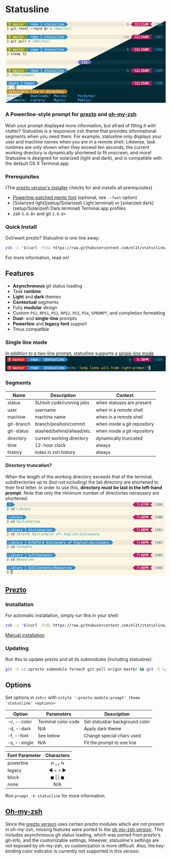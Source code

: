 Statusline
===========

![Preview](images/preview.png)

### A Powerline-style prompt for [prezto](#prezto) and [oh-my-zsh](#oh-my-zsh)
Wish your prompt displayed more information, but afraid of filling it with clutter? Statusline is a responsive zsh theme that provides informational segments when you need them. For example, statusline only displays your user and machine names when you are in a remote shell. Likewise, task runtimes are only shown when they exceed ten seconds, the current working directory is dynamically shortened to fit onscreen, and more! Statusline is designed for solarized (light and dark), and is compatible with the default OS X Terminal.app.

### Prerequisites
(The [prezto version's installer](prezto/) checks for and installs all prerequisites)
- [Powerline-patched menlo font](setup/MenloforPowerline-Regular.otf) (optional, see `--font` option)
- [Solarized light](setup/Solarized\ Light.terminal) or [solarized dark](setup/Solarized\ Dark.terminal) Terminal.app profiles
- zsh `5.0.0+` and git `2.0.0+`

### Quick Install
Got/want prezto? Statusline is one line away:
```zsh
zsh -c "$(curl -fsSL https://raw.githubusercontent.com/el1t/statusline/master/prezto/install)"
```
For more information, read on!

## Features
- **Asynchronous** git status loading
- Task **runtime**
- **Light** and **dark** themes
- **Contextual** segments
- Fully **modular** design
- Custom `PS1`, `RPS1`, `PS2`, `RPS2`, `PS3`, `PS4`, `SPROMPT`, and completion formatting
- **Dual-** and **single-line** prompts
- **Powerline** and **legacy font** support
- Tmux compatible

### Single line mode
In addition to a two-line prompt, statusline supports a [single-line mode](#options)
![Single line](images/single-line.png)

### Segments
| Name       | Description               | Context                      |
| ---------- | ------------------------- | ---------------------------- |
| status     | SU/exit code/running jobs | when statuses are present    |
| user       | username                  | when in a remote shell       |
| machine    | machine name              | when in a remote shell       |
| git-branch | branch/position/commit    | when inside a git repository |
| git-status | stashed/behind/ahead/etc. | when inside a git repository |
| directory  | current working directory | dynamically truncated        |
| time       | 12-hour clock             | always                       |
| history    | index in zsh history      | always                       |

#### Directory truncation?
When the length of the working directory exceeds that of the terminal, subdirectories up to (but not including) the tail directory are shortened to their first letter. In order to use this, **directory must be last in the left-hand prompt**. Note that only the minimum number of directories necessary are shortened.
![Truncation](images/truncation.png)

## [Prezto](prezto/)
### Installation
For automatic installation, simply run this in your shell:
```zsh
zsh -c "$(curl -fsSL https://raw.githubusercontent.com/el1t/statusline/master/prezto/install)"
```
[Manual installation](prezto/README.md)

### Updating
Run this to update prezto and all its submodules (including statusline):
```sh
git -C ~/.zprezto submodule foreach git pull origin master && git -C ~/.zprezto submodule foreach "(git checkout master; git pull)&"
```

## Options
Set options in `zshrc` with `zstyle ':prezto:module:prompt' theme 'statusline' <options>`

| Option       | Parameters          | Description                    |
| ------------ | ------------------- | ------------------------------ |
| -c, --color  | Terminal color code | Set statusbar background color |
| -d, --dark   | N/A                 | Apply dark theme               |
| -f, --font   | See below           | Change special chars used      |
| -s, --single | N/A                 | Fit the prompt to one line     |

| Font Parameter | Characters |
| -------------- | :--------: |
| powerline      |  ⮂   ⮀   |
| legacy         |  ◀ < > ▶︎   |
| block          |  ◼ \| \| ◼   |
| none           |     N/A    |
Run `prompt -h statusline` for more information.

## [Oh-my-zsh](oh-my-zsh/)
Since the [prezto version](#prezto) uses certain prezto modules which are not present in oh-my-zsh, missing features were ported to the [oh-my-zsh version](oh-my-zsh/statusline.zsh-theme). This includes asynchronous git status loading, which was ported from prezto's git-info, and the customizable settings. However, statusline's settings are not exposed by oh-my-zsh, so customization is more difficult. Also, the key-binding color indicator is currently not supported in this version.
